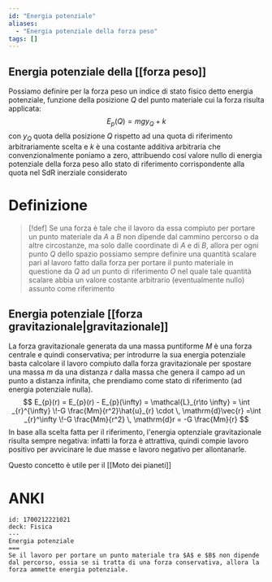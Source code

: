```yaml
---
id: "Energia potenziale"
aliases:
  - "Energia potenziale della forza peso"
tags: []
---
```


## Energia potenziale della [[forza peso]]
Possiamo definire per la forza peso un indice di stato fisico detto energia potenziale, funzione della posizione $Q$ del punto materiale cui la forza risulta applicata:
$$
E_{p}(Q) = mgy_{Q} + k
$$
con $y_{Q}$ quota della posizione $Q$ rispetto ad una quota di riferimento arbitrariamente scelta e $k$ è una costante additiva arbitraria che convenzionalmente poniamo a zero, attribuendo cosí valore nullo di energia potenziale della forza peso allo stato di riferimento corrispondente alla quota nel SdR inerziale considerato

# Definizione
>[!def]
>Se una forza è tale che il lavoro da essa compiuto per portare un punto materiale da $A$ a $B$ non dipende dal cammino percorso o da altre circostanze, ma solo dalle coordinate di $A$ e di $B$, allora per ogni punto $Q$ dello spazio possiamo sempre definire una quantità scalare pari al lavoro fatto dalla forza per portare il punto materiale in questione da $Q$ ad un punto di riferimento $O$ nel quale tale quantità scalare abbia un valore costante arbitrario (eventualmente nullo) assunto come riferimento

## Energia potenziale [[forza gravitazionale|gravitazionale]]
La forza gravitazionale generata da una massa puntiforme $M$ è una forza centrale e quindi conservativa; per introdurre la sua energia potenziale basta calcolare il lavoro compiuto dalla forza gravitazionale per spostare una massa $m$ da una distanza $r$ dalla massa che genera il campo ad un punto a distanza infinita, che prendiamo come stato di riferimento (ad energia potenziale nulla).
$$ E_{p}(r) = E_{p}(r) - E_{p}(\infty) = \mathcal{L}_{r\to \infty} = \int _{r}^{\infty} \!-G \frac{Mm}{r^2}\hat{u}_{r} \cdot \, \mathrm{d}\vec{r} =\int _{r}^\infty \!-G \frac{Mm}{r^2} \, \mathrm{d}r = -G \frac{Mm}{r}  $$
In base alla scelta fatta per il riferimento, l'energia optenziale gravitazionale risulta sempre negativa: infatti la forza è attrattiva, quindi compie lavoro positivo per avvicinare le due masse e lavoro negativo per allontanarle.

Questo concetto è utile per il [[Moto dei pianeti]]

# ANKI

```anki
id: 1700212221021
deck: Fisica
---
Energia potenziale
===
Se il lavoro per portare un punto materiale tra $A$ e $B$ non dipende dal percorso, ossia se si tratta di una forza conservativa, allora la forza ammette energia potenziale.
```
